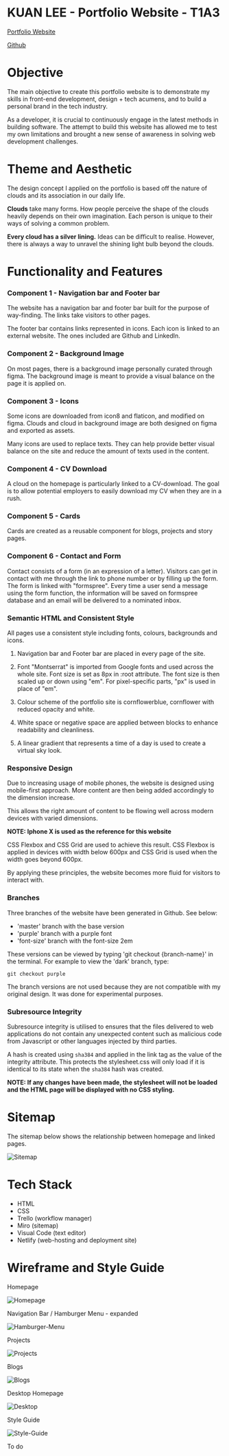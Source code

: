 # KUAN LEE - Portfolio Website - T1A3

[Portfolio Website](https://gkuanlee.netlify.com/)

[Github](https://github.com/codebender16/portfolio-project)

# Objective

The main objective to create this portfolio website is to demonstrate my skills in front-end development, design + tech acumens, and to build a personal brand in the tech industry. 

As a developer, it is crucial to continuously engage in the latest methods in building software. The attempt to build this website has allowed me to test my own limitations and brought a new sense of awareness in solving web development challenges. 

# Theme and Aesthetic

The design concept I applied on the portfolio is based off the nature of clouds and its association in our daily life. 

**Clouds** take many forms. How people perceive the shape of the clouds heavily depends on their own imagination. Each person is unique to their ways of solving a common problem.

**Every cloud has a silver lining.** Ideas can be difficult to realise. However, there is always a way to unravel the shining light bulb beyond the clouds.


# Functionality and Features

### Component 1 - Navigation bar and Footer bar

The website has a navigation bar and footer bar built for the purpose of way-finding. The links take visitors to other pages.

The footer bar contains links represented in icons. Each icon is linked to an external website. The ones included are Github and LinkedIn. 

### Component 2 - Background Image

On most pages, there is a background image personally curated through figma. The background image is meant to provide a visual balance on the page it is applied on. 


### Component 3 - Icons

Some icons are downloaded from icon8 and flaticon, and modified on figma. Clouds and cloud in background image are both designed on figma and exported as assets. 

Many icons are used to replace texts. They can help provide better visual balance on the site and reduce the amount of texts used in the content. 

### Component 4 - CV Download

A cloud on the homepage is particularly linked to a CV-download. The goal is to allow potential employers to easily download my CV when they are in a rush.

### Component 5 - Cards

Cards are created as a reusable component for blogs, projects and story pages. 

### Component 6 - Contact and Form

Contact consists of a form (in an expression of a letter). Visitors can get in contact with me through the link to phone number or by filling up the form. The form is linked with "formspree". Every time a user send a message using the form function, the information will be saved on formspree database and an email will be delivered to a nominated inbox. 

### Semantic HTML and Consistent Style

All pages use a consistent style including fonts, colours, backgrounds and icons. 

1. Navigation bar and Footer bar are placed in every page of the site.

2. Font "Montserrat" is imported from Google fonts and used across the whole site. Font size is set as 8px in :root attribute. The font size is then scaled up or down using "em". For pixel-specific parts, "px" is used in place of "em".

3. Colour scheme of the portfolio site is cornflowerblue, cornflower with reduced opacity and white. 

4. White space or negative space are applied between blocks to enhance readability and cleanliness.

5. A linear gradient that represents a time of a day is used to create a virtual sky look. 

### Responsive Design

Due to increasing usage of mobile phones, the website is designed using mobile-first approach. More content are then being added accordingly to the dimension increase.

This allows the right amount of content to be flowing well across modern devices with varied dimensions. 

**NOTE: Iphone X is used as the reference for this website**

CSS Flexbox and CSS Grid are used to achieve this result. CSS Flexbox is applied in devices with width below 600px and CSS Grid is used when the width goes beyond 600px.

By applying these principles, the website becomes more fluid for visitors to interact with.  

### Branches

Three branches of the website have been generated in Github. See below:

- 'master' branch with the base version
- 'purple' branch with a purple font
- 'font-size' branch with the font-size 2em

These versions can be viewed by typing 'git checkout {branch-name}' in the terminal. For example to view the 'dark' branch, type:

`git checkout purple`

The branch versions are not used because they are not compatible with my original design. It was done for experimental purposes.

### Subresource Integrity

Subresource integrity is utilised to ensures that the files delivered to web applications do not contain any unexpected content such as malicious code from Javascript or other languages injected by third parties.

A hash is created using `sha384` and applied in the link tag as the value of the integrity attribute. This protects the stylesheet.css will only load if it is identical to its state when the `sha384` hash was created. 

**NOTE: If any changes have been made, the stylesheet will not be loaded and the HTML page will be displayed with no CSS styling.**


# Sitemap

The sitemap below shows the relationship between homepage and linked pages.

![Sitemap](assets/Sitemap.jpg)

# Tech Stack

- HTML
- CSS
- Trello (workflow manager)
- Miro (sitemap)
- Visual Code (text editor)
- Netlify (web-hosting and deployment site)

# Wireframe and Style Guide

Homepage

![Homepage](/wireframe/Main.jpg)



Navigation Bar / Hamburger Menu - expanded 

![Hamburger-Menu](/wireframe/Menu_expand.jpg)



Projects

![Projects](/wireframe/Projects.jpg)



Blogs

![Blogs](/wireframe/Blogs.jpg)


Desktop Homepage

![Desktop](/wireframe/Frame&#32;1.jpg)



Style Guide

![Style-Guide](/wireframe/Style&#32;Guide.jpg)


To do
<link integrity="sha384-gc8fYDUd/+UKjcjgxWVQ73kkSjl69/sgKGfXCKu7XlPjjajrNaZ0TfLpvtE86IPn" rel="stylesheet"
    href="./stylesheets/stylesheet.css" />





